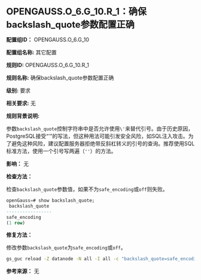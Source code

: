 **<font size="5">OPENGAUSS.O_6.G_10.R_1：确保backslash_quote参数配置正确</font>**

**配置组ID：**
OPENGAUSS.O_6.G_10

**配置组名称:**
其它配置

**规则ID:**
OPENGAUSS.O_6.G_10.R_1

**规则名称:**
确保backslash_quote参数配置正确

**级别:**
要求

**相关要求:**
无

**规则背景说明:**

参数`backslash_quote`控制字符串中是否允许使用`\'`来替代引号。由于历史原因，PostgreSQL接受“\'”的写法，但这种用法可能引发安全风险，如SQL注入攻击。为了避免这种风险，建议配置服务器拒绝带反斜杠转义的引号的查询。推荐使用SQL标准方法，使用一个引号写两遍（`''`）的方法。

**影响：**
无

**检查方法：**

检查`backslash_quote`参数值，如果不为`safe_encoding`或`off`则失败。

```sql
openGauss=# show backslash_quote;
 backslash_quote
-----------------
safe_encoding
(1 row)
```

**修复方法：**

修改参数`backslash_quote`为`safe_encoding`或`off`。

```bash
gs_guc reload -Z datanode -N all -I all -c "backslash_quote=safe_encoding"
```

**参考来源：**
无